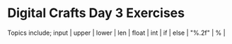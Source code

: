 # Digital Crafts Day 3 Exercises 

Topics include;
input | upper | lower | len | float | int | if | else | "%.2f" | % |

